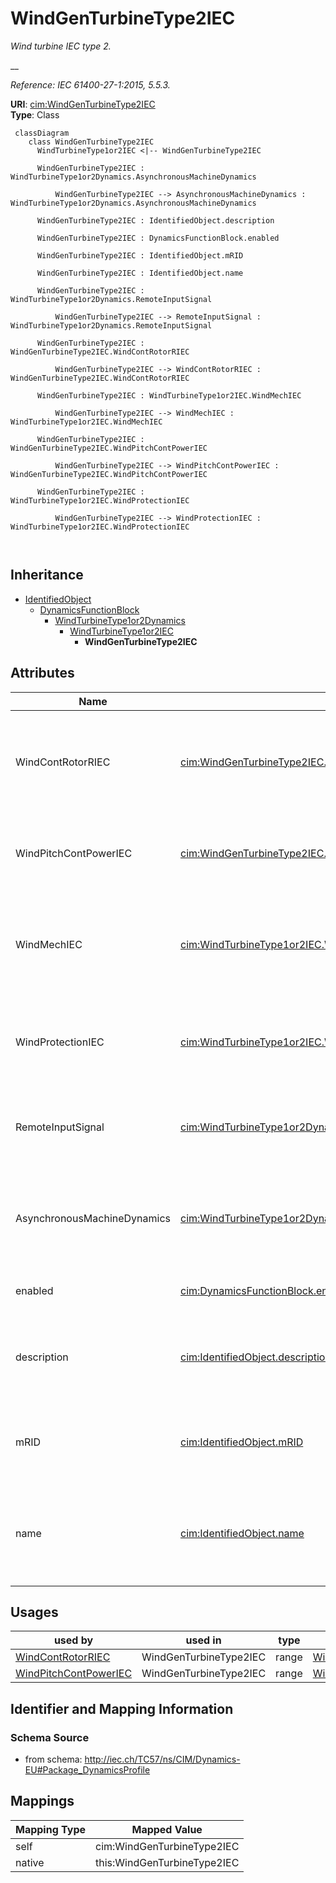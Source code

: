 # WindGenTurbineType2IEC


_Wind turbine IEC type 2._

__

_Reference: IEC 61400-27-1:2015, 5.5.3._





**URI**: [cim:WindGenTurbineType2IEC](http://iec.ch/TC57/CIM100#WindGenTurbineType2IEC)<br />
**Type**: Class




```mermaid
 classDiagram
    class WindGenTurbineType2IEC
      WindTurbineType1or2IEC <|-- WindGenTurbineType2IEC
      
      WindGenTurbineType2IEC : WindTurbineType1or2Dynamics.AsynchronousMachineDynamics
        
          WindGenTurbineType2IEC --> AsynchronousMachineDynamics : WindTurbineType1or2Dynamics.AsynchronousMachineDynamics
        
      WindGenTurbineType2IEC : IdentifiedObject.description
        
      WindGenTurbineType2IEC : DynamicsFunctionBlock.enabled
        
      WindGenTurbineType2IEC : IdentifiedObject.mRID
        
      WindGenTurbineType2IEC : IdentifiedObject.name
        
      WindGenTurbineType2IEC : WindTurbineType1or2Dynamics.RemoteInputSignal
        
          WindGenTurbineType2IEC --> RemoteInputSignal : WindTurbineType1or2Dynamics.RemoteInputSignal
        
      WindGenTurbineType2IEC : WindGenTurbineType2IEC.WindContRotorRIEC
        
          WindGenTurbineType2IEC --> WindContRotorRIEC : WindGenTurbineType2IEC.WindContRotorRIEC
        
      WindGenTurbineType2IEC : WindTurbineType1or2IEC.WindMechIEC
        
          WindGenTurbineType2IEC --> WindMechIEC : WindTurbineType1or2IEC.WindMechIEC
        
      WindGenTurbineType2IEC : WindGenTurbineType2IEC.WindPitchContPowerIEC
        
          WindGenTurbineType2IEC --> WindPitchContPowerIEC : WindGenTurbineType2IEC.WindPitchContPowerIEC
        
      WindGenTurbineType2IEC : WindTurbineType1or2IEC.WindProtectionIEC
        
          WindGenTurbineType2IEC --> WindProtectionIEC : WindTurbineType1or2IEC.WindProtectionIEC
        
      
```





## Inheritance
* [IdentifiedObject](IdentifiedObject.md)
    * [DynamicsFunctionBlock](DynamicsFunctionBlock.md)
        * [WindTurbineType1or2Dynamics](WindTurbineType1or2Dynamics.md)
            * [WindTurbineType1or2IEC](WindTurbineType1or2IEC.md)
                * **WindGenTurbineType2IEC**



## Attributes


| Name | URI | Cardinality and Range | Description | Inheritance |
| ---  | --- | --- | --- | --- |
| WindContRotorRIEC | [cim:WindGenTurbineType2IEC.WindContRotorRIEC](http://iec.ch/TC57/CIM100#WindGenTurbineType2IEC.WindContRotorRIEC) | 1..1 <br />  [WindContRotorRIEC](WindContRotorRIEC.md)  | Wind control rotor resistance model associated with wind turbine type 2 model | direct |
| WindPitchContPowerIEC | [cim:WindGenTurbineType2IEC.WindPitchContPowerIEC](http://iec.ch/TC57/CIM100#WindGenTurbineType2IEC.WindPitchContPowerIEC) | 1..1 <br />  [WindPitchContPowerIEC](WindPitchContPowerIEC.md)  | Pitch control power model associated with this wind turbine type 2 model | direct |
| WindMechIEC | [cim:WindTurbineType1or2IEC.WindMechIEC](http://iec.ch/TC57/CIM100#WindTurbineType1or2IEC.WindMechIEC) | 1..1 <br />  [WindMechIEC](WindMechIEC.md)  | Wind mechanical model associated with this wind generator type 1 or type 2 mo... | [WindTurbineType1or2IEC](WindTurbineType1or2IEC.md) |
| WindProtectionIEC | [cim:WindTurbineType1or2IEC.WindProtectionIEC](http://iec.ch/TC57/CIM100#WindTurbineType1or2IEC.WindProtectionIEC) | 1..1 <br />  [WindProtectionIEC](WindProtectionIEC.md)  | Wind turbune protection model associated with this wind generator type 1 or t... | [WindTurbineType1or2IEC](WindTurbineType1or2IEC.md) |
| RemoteInputSignal | [cim:WindTurbineType1or2Dynamics.RemoteInputSignal](http://iec.ch/TC57/CIM100#WindTurbineType1or2Dynamics.RemoteInputSignal) | 0..1 <br />  [RemoteInputSignal](RemoteInputSignal.md)  | Remote input signal used by this wind generator type 1 or type 2 model | [WindTurbineType1or2Dynamics](WindTurbineType1or2Dynamics.md) |
| AsynchronousMachineDynamics | [cim:WindTurbineType1or2Dynamics.AsynchronousMachineDynamics](http://iec.ch/TC57/CIM100#WindTurbineType1or2Dynamics.AsynchronousMachineDynamics) | 1..1 <br />  [AsynchronousMachineDynamics](AsynchronousMachineDynamics.md)  | Asynchronous machine model with which this wind generator type 1 or type 2 mo... | [WindTurbineType1or2Dynamics](WindTurbineType1or2Dynamics.md) |
| enabled | [cim:DynamicsFunctionBlock.enabled](http://iec.ch/TC57/CIM100#DynamicsFunctionBlock.enabled) | 1..1 <br />  boolean  | Function block used indicator | [DynamicsFunctionBlock](DynamicsFunctionBlock.md) |
| description | [cim:IdentifiedObject.description](http://iec.ch/TC57/CIM100#IdentifiedObject.description) | 0..1 <br />  string  | The description is a free human readable text describing or naming the object | [IdentifiedObject](IdentifiedObject.md) |
| mRID | [cim:IdentifiedObject.mRID](http://iec.ch/TC57/CIM100#IdentifiedObject.mRID) | 1..1 <br />  string  | Master resource identifier issued by a model authority | [IdentifiedObject](IdentifiedObject.md) |
| name | [cim:IdentifiedObject.name](http://iec.ch/TC57/CIM100#IdentifiedObject.name) | 0..1 <br />  string  | The name is any free human readable and possibly non unique text naming the o... | [IdentifiedObject](IdentifiedObject.md) |





## Usages

| used by | used in | type | used |
| ---  | --- | --- | --- |
| [WindContRotorRIEC](WindContRotorRIEC.md) | WindGenTurbineType2IEC | range | [WindGenTurbineType2IEC](WindGenTurbineType2IEC.md) |
| [WindPitchContPowerIEC](WindPitchContPowerIEC.md) | WindGenTurbineType2IEC | range | [WindGenTurbineType2IEC](WindGenTurbineType2IEC.md) |






## Identifier and Mapping Information







### Schema Source


* from schema: http://iec.ch/TC57/ns/CIM/Dynamics-EU#Package_DynamicsProfile





## Mappings

| Mapping Type | Mapped Value |
| ---  | ---  |
| self | cim:WindGenTurbineType2IEC |
| native | this:WindGenTurbineType2IEC |




